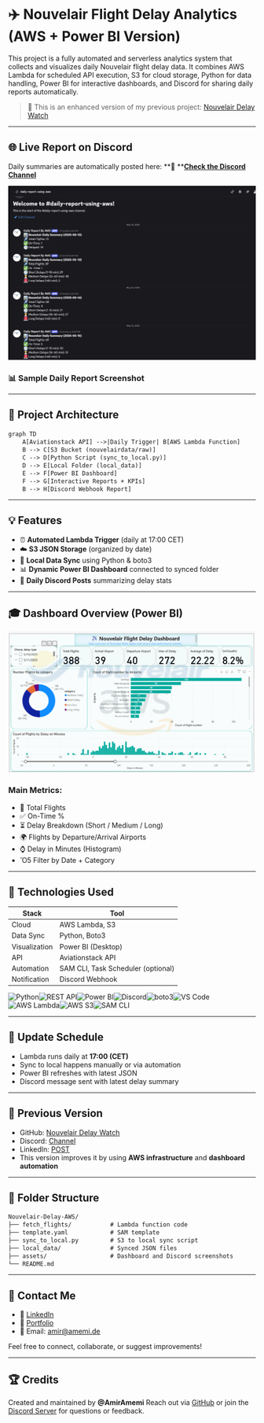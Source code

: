 # ✈️ Nouvelair Flight Delay Analytics (AWS + Power BI Version)

This project is a fully automated and serverless analytics system that collects and visualizes daily Nouvelair flight delay data. It combines AWS Lambda for scheduled API execution, S3 for cloud storage, Python for data handling, Power BI for interactive dashboards, and Discord for sharing daily reports automatically.

> 🔎 This is an enhanced version of my previous project: [Nouvelair Delay Watch](https://github.com/AmirAmemi/nouvelair-delay-watch)

---

## 🌐 Live Report on Discord

Daily summaries are automatically posted here:
**🔗 **[**Check the Discord Channel**](https://discord.gg/NjhaeBWCMJ)

![1747347088375](image/README/1747347088375.png)

### 📊 Sample Daily Report Screenshot

---

## 🚀 Project Architecture

```
graph TD
    A[Aviationstack API] -->|Daily Trigger| B[AWS Lambda Function]
    B --> C[S3 Bucket (nouvelairdata/raw)]
    C --> D[Python Script (sync_to_local.py)]
    D --> E[Local Folder (local_data)]
    E --> F[Power BI Dashboard]
    F --> G[Interactive Reports + KPIs]
    B --> H[Discord Webhook Report]
```

---

## 💡 Features

* ⏰ **Automated Lambda Trigger** (daily at 17:00 CET)
* ☁️ **S3 JSON Storage** (organized by date)
* 📂 **Local Data Sync** using Python & boto3
* 📊 **Dynamic Power BI Dashboard** connected to synced folder
* 📢 **Daily Discord Posts** summarizing delay stats

---

## 🎓 Dashboard Overview (Power BI)

![1747347051807](image/README/1747347051807.png)

### Main Metrics:

* 🔢 Total Flights
* ✅ On-Time %
* ⏳ Delay Breakdown (Short / Medium / Long)
* 🌍 Flights by Departure/Arrival Airports
* ⌚ Delay in Minutes (Histogram)
* Ὄ5 Filter by Date + Category

---

## 🔧 Technologies Used

| Stack         | Tool                               |
| ------------- | ---------------------------------- |
| Cloud         | AWS Lambda, S3                     |
| Data Sync     | Python, Boto3                      |
| Visualization | Power BI (Desktop)                 |
| API           | Aviationstack API                  |
| Automation    | SAM CLI, Task Scheduler (optional) |
| Notification  | Discord Webhook                    |

![Python](https://img.shields.io/badge/Python-3776AB.svg?style=for-the-badge&logo=python&logoColor=white)![REST API](https://img.shields.io/badge/REST%20API-45b8de.svg?style=for-the-badge&logo=fastapi&logoColor=white)![Power BI](https://img.shields.io/badge/Power%20BI-F2C811.svg?style=for-the-badge&logo=powerbi&logoColor=black)![Discord](https://img.shields.io/badge/Discord-5865F2.svg?style=for-the-badge&logo=discord&logoColor=white)![boto3](https://img.shields.io/badge/boto3-003366.svg?style=for-the-badge&logo=amazonaws&logoColor=white)![VS Code](https://img.shields.io/badge/VS%20Code-007ACC.svg?style=for-the-badge&logo=visualstudiocode&logoColor=white)![AWS Lambda](https://img.shields.io/badge/AWS%20Lambda-FF9900.svg?style=for-the-badge&logo=awslambda&logoColor=white)![AWS S3](https://img.shields.io/badge/AWS%20S3-569A31.svg?style=for-the-badge&logo=amazons3&logoColor=white)![SAM CLI](https://img.shields.io/badge/AWS%20SAM%20CLI-1E88E5.svg?style=for-the-badge&logo=amazonaws&logoColor=white)

---



## 🔄 Update Schedule

* Lambda runs daily at **17:00 (CET)**
* Sync to local happens manually or via automation
* Power BI refreshes with latest JSON
* Discord message sent with latest delay summary

---

## 📑 Previous Version

* GitHub: [Nouvelair Delay Watch](https://github.com/AmirAmemi/nouvelair-delay-watch)
* Discord: [Channel](https://discord.com/invite/n2vmB4Yshk)
* LinkedIn: [POST](https://www.linkedin.com/posts/amemi-amir_dataengineering-python-etl-activity-7322892546186072064-lDqs?utm_source=share&utm_medium=member_desktop&rcm=ACoAAC3q3tsBDcsEo6yyUNSAgIGyiAMk6zlCqy0)
* This version improves it by using **AWS infrastructure** and **dashboard automation**

---

## 📄 Folder Structure

```
Nouvelair-Delay-AWS/
├── fetch_flights/           # Lambda function code
├── template.yaml            # SAM template
├── sync_to_local.py         # S3 to local sync script
├── local_data/              # Synced JSON files
├── assets/                  # Dashboard and Discord screenshots
└── README.md
```

---

## 🙋 Contact Me

* 🔗 [LinkedIn](https://www.linkedin.com/in/amemi-amir/)
* 💼 [Portfolio](https://www.amemi.de/)
* 📧 Email: [amir@amemi.de](https://github.com/AmirAmemi/nouvelair-delay-watch/blob/main/amir@amemi.de)

Feel free to connect, collaborate, or suggest improvements!

---



## 🏆 Credits

Created and maintained by **@AmirAmemi**
Reach out via [GitHub](https://github.com/AmirAmemi) or join the [Discord Server](https://discord.gg/NjhaeBWCMJ) for questions or feedback.
